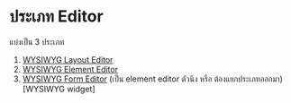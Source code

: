 # ประเภท Editor

แบ่งเป็น 3 ประเภท

1. [WYSIWYG Layout Editor](wysiwyg-layout-editor.md)
2. [WYSIWYG Element Editor](wysiwyg-type.md)
3. [WYSIWYG Form Editor](wysiwyg-type.md) (เป็น element editor ตัวนึง หรือ ต้องแยกประเภทออกมา)
   [WYSIWYG widget]
